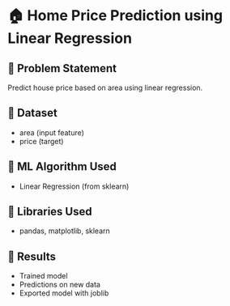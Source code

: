 # 🏠 Home Price Prediction using Linear Regression

## 📌 Problem Statement
Predict house price based on area using linear regression.

## 📁 Dataset
- area (input feature)
- price (target)

## 🧠 ML Algorithm Used
- Linear Regression (from sklearn)

## 🔧 Libraries Used
- pandas, matplotlib, sklearn

## 🧪 Results
- Trained model
- Predictions on new data
- Exported model with joblib
